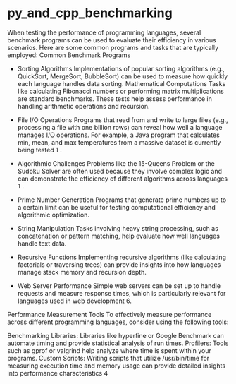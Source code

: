 # py_and_cpp_benchmarking


When testing the performance of programming languages, several benchmark programs can be used to evaluate their efficiency in various scenarios. Here are some common programs and tasks that are typically employed:
Common Benchmark Programs

- Sorting Algorithms
Implementations of popular sorting algorithms (e.g., QuickSort, MergeSort, BubbleSort) can be used to measure how quickly each language handles data sorting.
Mathematical Computations
Tasks like calculating Fibonacci numbers or performing matrix multiplications are standard benchmarks. These tests help assess performance in handling arithmetic operations and recursion.

- File I/O Operations
Programs that read from and write to large files (e.g., processing a file with one billion rows) can reveal how well a language manages I/O operations. For example, a Java program that calculates min, mean, and max temperatures from a massive dataset is currently being tested 1
        .
- Algorithmic Challenges
Problems like the 15-Queens Problem or the Sudoku Solver are often used because they involve complex logic and can demonstrate the efficiency of different algorithms across languages 1
        .
- Prime Number Generation
Programs that generate prime numbers up to a certain limit can be useful for testing computational efficiency and algorithmic optimization.
    
- String Manipulation
Tasks involving heavy string processing, such as concatenation or pattern matching, help evaluate how well languages handle text data.
    
- Recursive Functions
Implementing recursive algorithms (like calculating factorials or traversing trees) can provide insights into how languages manage stack memory and recursion depth.
    
- Web Server Performance
Simple web servers can be set up to handle requests and measure response times, which is particularly relevant for languages used in web development 6.

Performance Measurement Tools
To effectively measure performance across different programming languages, consider using the following tools:

Benchmarking Libraries: Libraries like hyperfine or Google Benchmark can automate timing and provide statistical analysis of run times.
Profilers: Tools such as gprof or valgrind help analyze where time is spent within your programs.
Custom Scripts: Writing scripts that utilize /usr/bin/time for measuring execution time and memory usage can provide detailed insights into performance characteristics 4